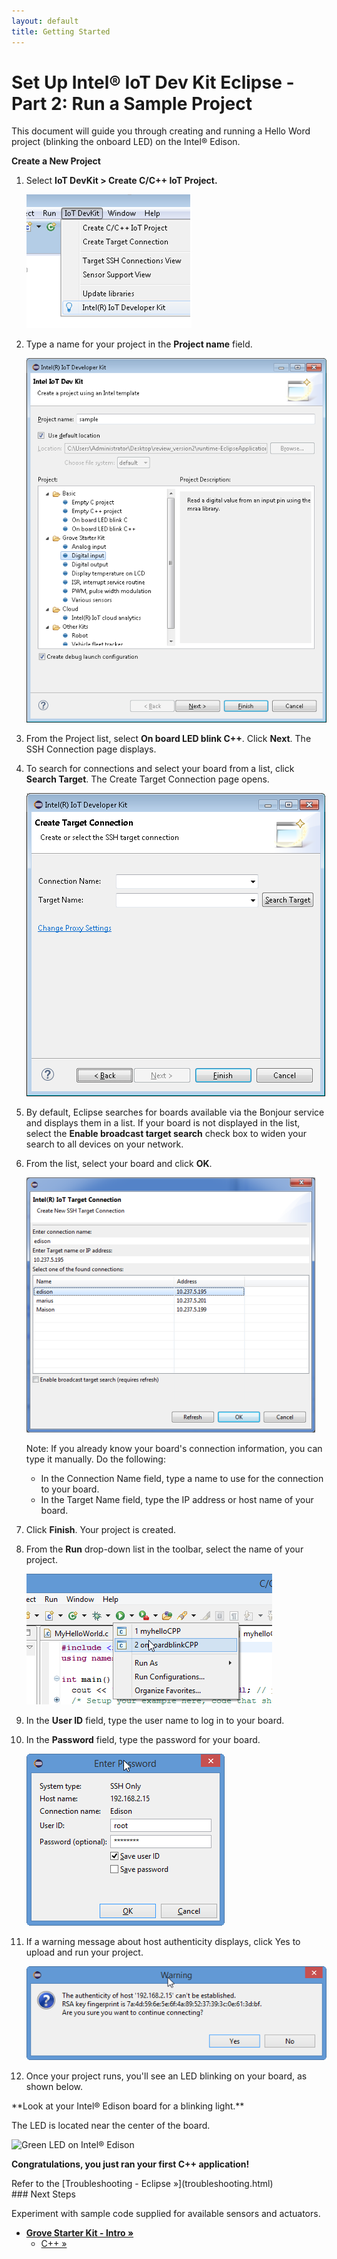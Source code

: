 ```yaml
---
layout: default
title: Getting Started
---
```


# Set Up Intel® IoT Dev Kit Eclipse - Part 2: Run a Sample Project

This document will guide you through creating and running a Hello Word project (blinking the onboard LED) on the Intel® Edison.

**Create a New Project**

1. Select **IoT DevKit > Create C/C++ IoT Project.**

   ![Create IoT Project](images/create-project-eclipse.png)

2. Type a name for your project in the **Project name** field.
   
   ![Name your IoT Project](images/project-name-eclipse.png)

3. From the Project list, select **On board LED blink C++**. Click **Next**. The SSH Connection page displays.
4. To search for connections and select your board from a list, click **Search Target**. The Create Target Connection page opens.
   
   ![Create Target Connection](images/target-connection-eclipse.png)

5. By default, Eclipse searches for boards available via the Bonjour service and displays them in a list. If your board is not displayed in the list, select the **Enable broadcast target search** check box to widen your search to all devices on    your network.
6. From the list, select your board and click **OK**.

   ![Target list](images/target-list-eclipse.png)

   Note: If you already know your board's connection information, you can type it manually. Do the following:
    * In the Connection Name field, type a name to use for the connection to your board.
    * In the Target Name field, type the IP address or host name of your board.

7. Click **Finish**. Your project is created.
8. From the **Run** drop-down list in the toolbar, select the name of your project.

   ![Run the application](images/run-app-eclipse.png)
   
9. In the **User ID** field, type the user name to log in to your board.

10. In the **Password** field, type the password for your board.

    ![Enter the Edison password](images/password-eclipse.png)
   
11. If a warning message about host authenticity displays, click Yes to upload and run your project.

    ![Accept the warning and upload the project](images/ssh-eclipse.png)

12. Once your project runs, you'll see an LED blinking on your board, as shown below.

<div class="callout done" markdown="1">
**Look at your Intel® Edison board for a blinking light.**
  
  The LED is located near the center of the board.

  ![Green LED on Intel® Edison](../../assembly/arduino_expansion_board/images/on_board_led.png)

**Congratulations, you just ran your first C++ application!**
</div>

<div class="callout troubleshooting" markdown="1">
Refer to the [Troubleshooting - Eclipse »](troubleshooting.html)
</div>

<div id="next-steps" class="note" markdown="1">
### Next Steps

Experiment with sample code supplied for available sensors and actuators.

* **[Grove Starter Kit - Intro »](../../sensor_examples/grove_starter_kit/index.html)**
  * [C++ »](../../sensor_examples/grove_starter_kit/c/samples.html)
</div>
